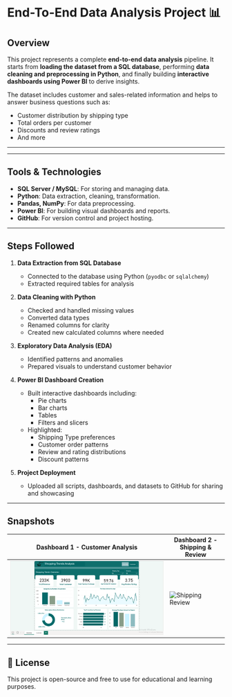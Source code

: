 # End-To-End Data Analysis Project 📊

## Overview
This project represents a complete **end-to-end data analysis** pipeline. It starts from **loading the dataset from a SQL database**, performing **data cleaning and preprocessing in Python**, and finally building **interactive dashboards using Power BI** to derive insights.

The dataset includes customer and sales-related information and helps to answer business questions such as:
- Customer distribution by shipping type
- Total orders per customer
- Discounts and review ratings
- And more

---

---

## Tools & Technologies
- **SQL Server / MySQL**: For storing and managing data.
- **Python**: Data extraction, cleaning, transformation.
- **Pandas, NumPy**: For data preprocessing.
- **Power BI**: For building visual dashboards and reports.
- **GitHub**: For version control and project hosting.

---

## Steps Followed

1. **Data Extraction from SQL Database**
   - Connected to the database using Python (`pyodbc` or `sqlalchemy`)
   - Extracted required tables for analysis

2. **Data Cleaning with Python**
   - Checked and handled missing values
   - Converted data types
   - Renamed columns for clarity
   - Created new calculated columns where needed

3. **Exploratory Data Analysis (EDA)**
   - Identified patterns and anomalies
   - Prepared visuals to understand customer behavior

4. **Power BI Dashboard Creation**
   - Built interactive dashboards including:
     - Pie charts
     - Bar charts
     - Tables
     - Filters and slicers
   - Highlighted:
     - Shipping Type preferences
     - Customer order patterns
     - Review and rating distributions
     - Discount patterns

5. **Project Deployment**
   - Uploaded all scripts, dashboards, and datasets to GitHub for sharing and showcasing

---

## Snapshots

| Dashboard 1 - Customer Analysis | Dashboard 2 - Shipping & Review |
|-------------------------------|-------------------------------|
| ![Customer Analysis](./Page1.png) | ![Shipping Review](./screenshots/shipping_review.png) |

---

## 📂 License
This project is open-source and free to use for educational and learning purposes.





